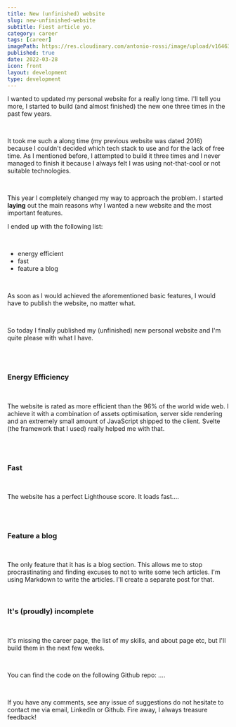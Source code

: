 ```yaml
---
title: New (unfinished) website
slug: new-unfinished-website
subtitle: Fiest article yo.
category: career
tags: [career]
imagePath: https://res.cloudinary.com/antonio-rossi/image/upload/v1646323595/kelly-sikkema-gcHFXsdcmJE-unsplash_w2qpxu.jpg
published: true
date: 2022-03-28
icon: front
layout: development
type: development
---
```


I wanted to updated my personal website for a really long time. I'll tell you more, I started to build (and almost finished) the new one three times in the past few years.

<br />

It took me such a along time (my previous website was dated 2016) because I couldn't decided which tech stack to use and for the lack of free time. As I mentioned before, I attempted to build it three times and I never managed to finish it because I always felt I was using not-that-cool or not suitable technologies.

<br />

This year I completely changed my way to approach the problem. I started **laying** out the main reasons why I wanted a new website and the most important features.
<br />

I ended up with the following list:

<br />

- energy efficient
- fast
- feature a blog

<br />

As soon as I would achieved the aforementioned basic features, I would have to publish the website, no matter what.

<br />

So today I finally published my (unfinished) new personal website and I'm quite please with what I have.

<br />
<br />

<h3 class="font-bold">Energy Efficiency</h3>

<br />

The website is rated as more efficient than the 96% of the world wide web. I achieve it with a combination of assets optimisation, server side rendering and an extremely small amount of JavaScript shipped to the client. Svelte (the framework that I used) really helped me with that.

<br />
<br />

<h3 class="font-bold">Fast</h3>

<br />

The website has a perfect Lighthouse score. It loads fast....

<br />
<br />

<h3 class="font-bold">Feature a blog</h3>

<br />

The only feature that it has is a blog section. This allows me to stop procrastinating and finding excuses to not to write some tech articles.
I'm using Markdown to write the articles. I'll create a separate post for that.

<br />

### It's (proudly) incomplete

<br />

It's missing the career page, the list of my skills, and about page etc, but I'll build them in the next few weeks.

<br />

You can find the code on the following Github repo: ....

<br />

If you have any comments, see any issue of suggestions do not hesitate to contact me via email, LinkedIn or Github. Fire away, I always treasure feedback!
